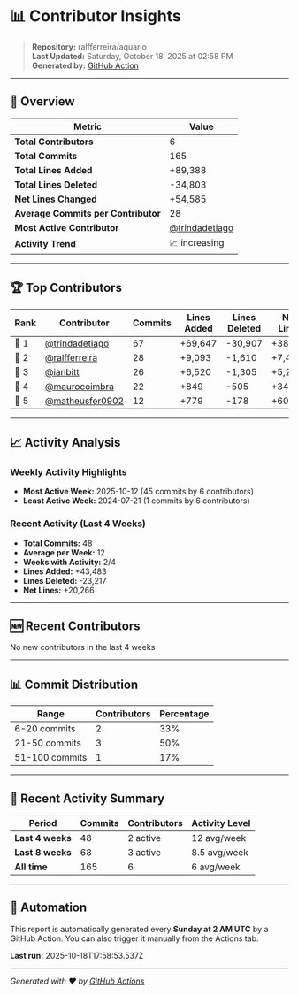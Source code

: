 # 📊 Contributor Insights

> **Repository:** ralfferreira/aquario  
> **Last Updated:** Saturday, October 18, 2025 at 02:58 PM  
> **Generated by:** [GitHub Action](.github/workflows/contributor-insights.yml)

---

## 🎯 Overview

| Metric | Value |
|--------|-------|
| **Total Contributors** | 6 |
| **Total Commits** | 165 |
| **Total Lines Added** | +89,388 |
| **Total Lines Deleted** | -34,803 |
| **Net Lines Changed** | +54,585 |
| **Average Commits per Contributor** | 28 |
| **Most Active Contributor** | [@trindadetiago](https://github.com/trindadetiago) |
| **Activity Trend** | 📈 increasing |

---

## 🏆 Top Contributors

| Rank | Contributor | Commits | Lines Added | Lines Deleted | Net Lines |
|------|-------------|---------|-------------|---------------|-----------|
| 🥇 1 | [@trindadetiago](https://github.com/trindadetiago) | 67 | +69,647 | -30,907 | +38,740 |
| 🥈 2 | [@ralfferreira](https://github.com/ralfferreira) | 28 | +9,093 | -1,610 | +7,483 |
| 🥉 3 | [@ianbitt](https://github.com/ianbitt) | 26 | +6,520 | -1,305 | +5,215 |
| 🏅 4 | [@maurocoimbra](https://github.com/maurocoimbra) | 22 | +849 | -505 | +344 |
| 🏅 5 | [@matheusfer0902](https://github.com/matheusfer0902) | 12 | +779 | -178 | +601 |

---

## 📈 Activity Analysis

### Weekly Activity Highlights
- **Most Active Week:** 2025-10-12 (45 commits by 6 contributors)
- **Least Active Week:** 2024-07-21 (1 commits by 6 contributors)

### Recent Activity (Last 4 Weeks)
- **Total Commits:** 48
- **Average per Week:** 12
- **Weeks with Activity:** 2/4
- **Lines Added:** +43,483
- **Lines Deleted:** -23,217
- **Net Lines:** +20,266

---

## 🆕 Recent Contributors

No new contributors in the last 4 weeks

---

## 📊 Commit Distribution

| Range | Contributors | Percentage |
|-------|-------------|------------|
| 6-20 commits | 2 | 33% |
| 21-50 commits | 3 | 50% |
| 51-100 commits | 1 | 17% |

---

## 📅 Recent Activity Summary

| Period | Commits | Contributors | Activity Level |
|--------|---------|-------------|----------------|
| **Last 4 weeks** | 48 | 2 active | 12 avg/week |
| **Last 8 weeks** | 68 | 3 active | 8.5 avg/week |
| **All time** | 165 | 6 | 6 avg/week |

---

## 🔄 Automation

This report is automatically generated every **Sunday at 2 AM UTC** by a GitHub Action. You can also trigger it manually from the Actions tab.

**Last run:** 2025-10-18T17:58:53.537Z

---

*Generated with ❤️ by [GitHub Actions](https://github.com/features/actions)*
